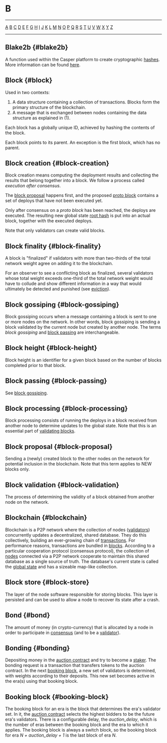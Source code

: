 # B

---

[A](./A.md) [B](./B.md) [C](./C.md) [D](./D.md) [E](./E.md) [F](./F.md) [G](./G.md) [H](./H.md) [I](./I.md) [J](./J.md) [K](./K.md) [L](./L.md) [M](./M.md) [N](./N.md) [O](./O.md) [P](./P.md) [Q](./Q.md) [R](./R.md) [S](./S.md) [T](./T.md) [U](./U.md) [V](./V.md) [W](./W.md) [X](./X.md) [Y](./Y.md) [Z](./Z.md)

---

## Blake2b {#blake2b}

A function used within the Casper platform to create cryptographic [hashes](./H.md#hash). More information can be found [here](https://www.blake2.net/).

## Block {#block}

Used in two contexts:

1.  A data structure containing a collection of transactions. Blocks form the primary structure of the blockchain.
2.  A message that is exchanged between nodes containing the data structure as explained in (1).

Each block has a globally unique ID, achieved by hashing the contents of the block.

Each block points to its parent. An exception is the first block, which has no parent.

## Block creation {#block-creation}

Block creation means computing the deployment results and collecting the results that belong together into a block. We follow a process called _execution after consensus_.

The [block proposal](./B.md#block-proposal) happens first, and the proposed [proto block](./P.md#proto-block) contains a set of deploys that have not been executed yet.

Only after consensus on a _proto block_ has been reached, the deploys are executed. The resulting new global state [root hash](./R.md#root-hash) is put into an actual block, together with the executed deploys.

Note that only validators can create valid blocks.

## Block finality {#block-finality}

A block is "finalized" if validators with more than two-thirds of the total network weight agree on adding it to the blockchain.

For an observer to see a conflicting block as finalized, several validators whose total weight exceeds one-third of the total network weight would have to collude and show different information in a way that would ultimately be detected and punished (see [eviction](./E.md#eviction-eviction)).

## Block gossiping {#block-gossiping}

Block gossiping occurs when a message containing a block is sent to one or more nodes on the network. In other words, block gossiping is sending a block validated by the current node but created by another node. The terms _block gossiping_ and [block passing](#block-passing) are interchangeable.

## Block height {#block-height}

Block height is an identifier for a given block based on the number of blocks completed prior to that block.

## Block passing {#block-passing}

See [block gossiping](#block-gossiping).

## Block processing {#block-processing}

Block processing consists of running the deploys in a block received from another node to determine updates to the global state. Note that this is an essential part of [validating blocks](#block-validation).

## Block proposal {#block-proposal}

Sending a (newly) created block to the other nodes on the network for potential inclusion in the blockchain. Note that this term applies to NEW blocks only.

## Block validation {#block-validation}

The process of determining the validity of a block obtained from another node on the network.

## Blockchain {#blockchain}

Blockchain is a P2P network where the collection of nodes ([validators](./V.md#validator)) concurrently updates a decentralized, shared database. They do this collectively, building an ever-growing chain of [transactions](./T.md#transaction). For performance reasons, transactions are bundled in [blocks](#block). According to a particular cooperation protocol (consensus protocol), the collection of [nodes](./N.md#node) connected via a P2P network cooperate to maintain this shared database as a single source of truth. The database's current state is called the [global state](./G.md#global-state) and has a sizeable map-like collection.

## Block store {#block-store}

The layer of the node software responsible for storing blocks. This layer is persisted and can be used to allow a node to recover its state after a crash.

## Bond {#bond}

The amount of money (in crypto-currency) that is allocated by a node in order to participate in [consensus](./C.md#consensus) (and to be a [validator](./V.md#validator)).

## Bonding {#bonding}

Depositing money in the [auction contract](./A.md#auction-contract) and try to become a [staker](./S.md#staker). The bonding request is a transaction that transfers tokens to the auction contract. In the next [booking block](#booking-block), a new set of validators is determined, with weights according to their deposits. This new set becomes active in the era(s) using that booking block.

## Booking block {#booking-block}

The booking block for an era is the block that determines the era's validator set. In it, the [auction contract](./A.md#auction-contract) selects the highest bidders to be the future era's validators. There is a configurable delay, the _auction_delay_, which is the number of eras between the booking block and the era to which it applies. The booking block is always a switch block, so the booking block for era _N + auction_delay + 1_ is the last block of era _N_.
